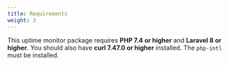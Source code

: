 ```yaml
---
title: Requirements
weight: 3
---
```

This uptime monitor package requires **PHP 7.4 or higher** and **Laravel 8 or higher**. You should also have **curl 7.47.0 or higher** installed. The `php-intl` must be installed.
